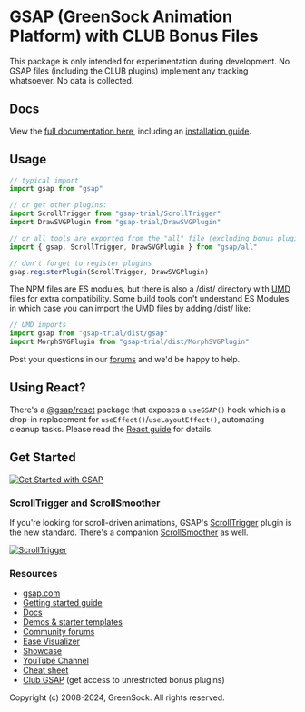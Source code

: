 # GSAP (GreenSock Animation Platform) with CLUB Bonus Files

This package is only intended for experimentation during development.
No GSAP files (including the CLUB plugins) implement any tracking whatsoever. No data is collected.

## Docs

View the <a href="https://gsap.com/docs">full documentation here</a>, including an <a href="https://gsap.com/install">installation guide</a>.

## Usage

```javascript
// typical import
import gsap from "gsap"

// or get other plugins:
import ScrollTrigger from "gsap-trial/ScrollTrigger"
import DrawSVGPlugin from "gsap-trial/DrawSVGPlugin"

// or all tools are exported from the "all" file (excluding bonus plugins):
import { gsap, ScrollTrigger, DrawSVGPlugin } from "gsap/all"

// don't forget to register plugins
gsap.registerPlugin(ScrollTrigger, DrawSVGPlugin)
```

The NPM files are ES modules, but there is also a /dist/ directory with <a href="https://www.davidbcalhoun.com/2014/what-is-amd-commonjs-and-umd/">UMD</a> files for extra compatibility. Some build tools don't understand ES Modules in which case you can import the UMD files by adding /dist/ like:

```javascript
// UMD imports
import gsap from "gsap-trial/dist/gsap"
import MorphSVGPlugin from "gsap-trial/dist/MorphSVGPlugin"
```

Post your questions in our <a href="https://gsap.com/community/">forums</a> and we'd be happy to help.

## Using React?

There's a <a href="https://www.npmjs.com/package/@gsap/react">@gsap/react</a> package that exposes a `useGSAP()` hook which is a drop-in replacement for `useEffect()`/`useLayoutEffect()`, automating cleanup tasks. Please read the <a href="https://gsap.com/react">React guide</a> for details.

## Get Started

[![Get Started with GSAP](http://gsap.com/_img/github/get-started.jpg)](http://gsap.com/get-started)

### ScrollTrigger and ScrollSmoother

If you're looking for scroll-driven animations, GSAP's <a href="https://gsap.com/docs/v3/Plugins/ScrollTrigger/">ScrollTrigger</a> plugin is the new standard. There's a companion <a href="https://gsap.com/docs/v3/Plugins/ScrollSmoother/">ScrollSmoother</a> as well.

[![ScrollTrigger](http://gsap.com/_img/github/scrolltrigger.jpg)](https://gsap.com/docs/v3/Plugins/ScrollTrigger)

### Resources

- <a href="https://gsap.com/">gsap.com</a>
- <a href="https://gsap.com/get-started/">Getting started guide</a>
- <a href="https://gsap.com/docs/">Docs</a>
- <a href="https://gsap.com/resources/demos">Demos &amp; starter templates</a>
- <a href="https://gsap.com/community/">Community forums</a>
- <a href="https://gsap.com/docs/v3/Eases">Ease Visualizer</a>
- <a href="https://gsap.com/showcase">Showcase</a>
- <a href="https://www.youtube.com/@GreenSockLearning">YouTube Channel</a>
- <a href="https://gsap.com/cheatsheet">Cheat sheet</a>
- <a href="https://gsap.com/pricing/">Club GSAP</a> (get access to unrestricted bonus plugins)

Copyright (c) 2008-2024, GreenSock. All rights reserved.

